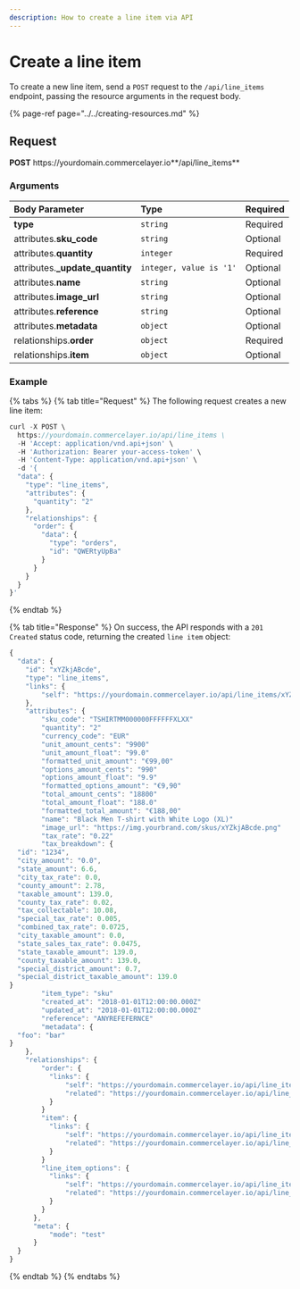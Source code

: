 ```yaml
---
description: How to create a line item via API
---
```


# Create a line item

To create a new line item, send a `POST` request to the `/api/line_items` endpoint, passing the resource arguments in the request body.

{% page-ref page="../../creating-resources.md" %}

## Request

**POST** https://<i></i>yourdomain.commercelayer.io**/api/line_items**

### Arguments

| Body Parameter | Type | Required |
| :--- | :--- | :--- |
| **type** | `string` | Required |
| attributes.**sku_code** | `string` | Optional |
| attributes.**quantity** | `integer` | Required |
| attributes.**_update_quantity** | `integer, value is '1'` | Optional |
| attributes.**name** | `string` | Optional |
| attributes.**image_url** | `string` | Optional |
| attributes.**reference** | `string` | Optional |
| attributes.**metadata** | `object` | Optional |
| relationships.**order** | `object` | Required |
| relationships.**item** | `object` | Optional |

### Example

{% tabs %}
{% tab title="Request" %}
The following request creates a new line item:

```javascript
curl -X POST \
  https://yourdomain.commercelayer.io/api/line_items \
  -H 'Accept: application/vnd.api+json' \
  -H 'Authorization: Bearer your-access-token' \
  -H 'Content-Type: application/vnd.api+json' \
  -d '{
  "data": {
    "type": "line_items",
    "attributes": {
      "quantity": "2"
    },
    "relationships": {
      "order": {
        "data": {
          "type": "orders",
          "id": "QWERtyUpBa"
        }
      }
    }
  }
}'
```
{% endtab %}

{% tab title="Response" %}
On success, the API responds with a `201 Created` status code, returning the created `line item` object:

```javascript
{
  "data": {
    "id": "xYZkjABcde",
    "type": "line_items",
    "links": {
        "self": "https://yourdomain.commercelayer.io/api/line_items/xYZkjABcde"
    },
    "attributes": {
        "sku_code": "TSHIRTMM000000FFFFFFXLXX"
        "quantity": "2"
        "currency_code": "EUR"
        "unit_amount_cents": "9900"
        "unit_amount_float": "99.0"
        "formatted_unit_amount": "€99,00"
        "options_amount_cents": "990"
        "options_amount_float": "9.9"
        "formatted_options_amount": "€9,90"
        "total_amount_cents": "18800"
        "total_amount_float": "188.0"
        "formatted_total_amount": "€188,00"
        "name": "Black Men T-shirt with White Logo (XL)"
        "image_url": "https://img.yourbrand.com/skus/xYZkjABcde.png"
        "tax_rate": "0.22"
        "tax_breakdown": {
  "id": "1234",
  "city_amount": "0.0",
  "state_amount": 6.6,
  "city_tax_rate": 0.0,
  "county_amount": 2.78,
  "taxable_amount": 139.0,
  "county_tax_rate": 0.02,
  "tax_collectable": 10.08,
  "special_tax_rate": 0.005,
  "combined_tax_rate": 0.0725,
  "city_taxable_amount": 0.0,
  "state_sales_tax_rate": 0.0475,
  "state_taxable_amount": 139.0,
  "county_taxable_amount": 139.0,
  "special_district_amount": 0.7,
  "special_district_taxable_amount": 139.0
}
        "item_type": "sku"
        "created_at": "2018-01-01T12:00:00.000Z"
        "updated_at": "2018-01-01T12:00:00.000Z"
        "reference": "ANYREFEFERNCE"
        "metadata": {
  "foo": "bar"
}
    },
    "relationships": {
        "order": {
          "links": {
              "self": "https://yourdomain.commercelayer.io/api/line_items/xYZkjABcde/relationships/order",
              "related": "https://yourdomain.commercelayer.io/api/line_items/xYZkjABcde/order"
          }
        }
        "item": {
          "links": {
              "self": "https://yourdomain.commercelayer.io/api/line_items/xYZkjABcde/relationships/item",
              "related": "https://yourdomain.commercelayer.io/api/line_items/xYZkjABcde/item"
          }
        }
        "line_item_options": {
          "links": {
              "self": "https://yourdomain.commercelayer.io/api/line_items/xYZkjABcde/relationships/line_item_options",
              "related": "https://yourdomain.commercelayer.io/api/line_items/xYZkjABcde/line_item_options"
          }
        }
      },
      "meta": {
          "mode": "test"
      }
  }
}
```
{% endtab %}
{% endtabs %}

